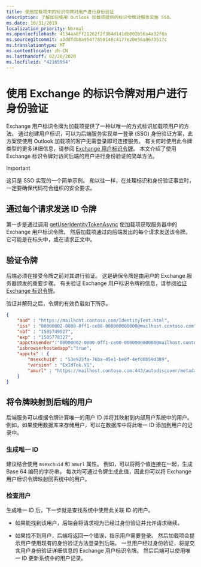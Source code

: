 ```yaml
---
title: 使用加载项中的标识令牌对用户进行身份验证
description: 了解如何使用 Outlook 加载项提供的标识令牌对服务实施 SSO。
ms.date: 10/31/2019
localization_priority: Normal
ms.openlocfilehash: 4134aa8ff21262f2f384d141db002b56a4a32f0a
ms.sourcegitcommit: a3ddfdb8a95477850148c4177e20e56a8673517c
ms.translationtype: MT
ms.contentlocale: zh-CN
ms.lasthandoff: 02/20/2020
ms.locfileid: "42165954"
---
```

# <a name="authenticate-a-user-with-an-identity-token-for-exchange"></a>使用 Exchange 的标识令牌对用户进行身份验证

Exchange 用户标识令牌为加载项提供了一种以唯一的方式标识加载项用户的方法。 通过创建用户标识，可以为后端服务实现单一登录 (SSO) 身份验证方案，此方案使使用 Outlook 加载项的客户无需登录即可连接服务。 有关何时使用此令牌类型的更多详细信息，请参阅 [Exchange 用户标识令牌](authentication.md#exchange-user-identity-token)。 本文介绍了使用 Exchange 标识令牌对访问后端的用户进行身份验证的简单方法。

> [!IMPORTANT]
> 这只是 SSO 实现的一个简单示例。 和以往一样，在处理标识和身份验证事宜时，一定要确保代码符合组织的安全要求。

## <a name="send-the-id-token-with-each-request"></a>通过每个请求发送 ID 令牌

第一步是通过调用 [getUserIdentityTokenAsync](../reference/objectmodel/preview-requirement-set/office.context.mailbox.md#methods) 使加载项获取服务器中的 Exchange 用户标识令牌。 然后加载项通过向后端发出的每个请求发送该令牌。 它可能是在标头中，或在请求正文中。

## <a name="validate-the-token"></a>验证令牌

后端必须在接受令牌之前对其进行验证。 这是确保令牌是由用户的 Exchange 服务器颁发的重要步骤。 有关验证 Exchange 用户标识令牌的信息，请参阅[验证 Exchange 标识令牌](validate-an-identity-token.md)。

验证并解码之后，令牌的有效负载如下所示。

```json
{ 
    "aud" : "https://mailhost.contoso.com/IdentityTest.html",
    "iss" : "00000002-0000-0ff1-ce00-000000000000@mailhost.contoso.com",
    "nbf" : "1505749527",
    "exp" : "1505778327",
    "appctxsender":"00000002-0000-0ff1-ce00-000000000000@mailhost.context.com",
    "isbrowserhostedapp":"true",
    "appctx" : {
        "msexchuid" : "53e925fa-76ba-45e1-be0f-4ef08b59d389",
        "version" : "ExIdTok.V1",
        "amurl" : "https://mailhost.contoso.com:443/autodiscover/metadata/json/1"
    }
}
```

## <a name="map-the-token-to-a-user-in-your-backend"></a>将令牌映射到后端的用户

后端服务可以根据令牌计算唯一的用户 ID 并将其映射到内部用户系统中的用户。 例如，如果使用数据库来存储用户，可以在数据库中将此唯一 ID 添加到用户的记录中。

### <a name="generate-a-unique-id"></a>生成唯一 ID

建议结合使用 `msexchuid` 和 `amurl` 属性。 例如，可以将两个值连接在一起，生成 Base 64 编码的字符串。 每次均可通过令牌生成此值，因此你可以将 Exchange 用户标识令牌映射回系统中的用户。

### <a name="check-the-user"></a>检查用户

生成唯一 ID 后，下一步就是查找系统中使用此关联 ID 的用户。

- 如果能找到该用户，后端会将请求视为已经过身份验证并允许请求继续。

- 如果找不到用户，后端将返回一个错误，指示用户需要登录。 然后加载项会提示用户使用现有的身份验证方法登录到后端。 一旦用户经过身份验证，将提交含用户身份验证详细信息的 Exchange 用户标识令牌。 然后后端可以使用唯一 ID 更新系统中的用户记录。
